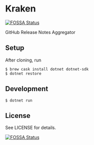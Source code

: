 # Kraken

[![FOSSA Status](https://app.fossa.io/api/projects/git%2Bgithub.com%2Fbergren2%2Fkraken.svg?type=shield)](https://app.fossa.io/projects/git%2Bgithub.com%2Fbergren2%2Fkraken?ref=badge_shield)

GitHub Release Notes Aggregator

## Setup

After cloning, run

    $ brew cask install dotnet dotnet-sdk
    $ dotnet restore

## Development

    $ dotnet run

## License

See LICENSE for details.

[![FOSSA Status](https://app.fossa.io/api/projects/git%2Bgithub.com%2Fbergren2%2Fkraken.svg?type=large)](https://app.fossa.io/projects/git%2Bgithub.com%2Fbergren2%2Fkraken?ref=badge_large)
